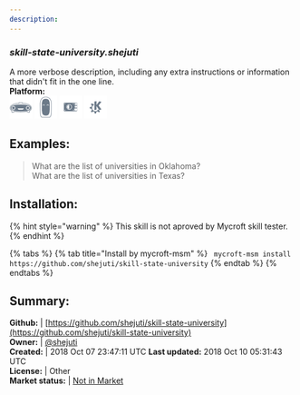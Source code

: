 ```yaml
---
description: 
---
```


### _skill-state-university.shejuti_  
A more verbose description, including any extra instructions or
information that didn't fit in the one line.  
**Platform:**  
 ![Mark I](../.gitbook/assets/mark-1-icon.png)  ![Mark II](../.gitbook/assets/mark-2-icon.png)  ![Picroft](../.gitbook/assets/picroft-icon.png)  ![plasmoid](../.gitbook/assets/kde.png)   
## Examples:  
> What are the list of universities in Oklahoma?  
> What are the list of universities in Texas?  
  
## Installation:  
{% hint style="warning" %}
This skill is not aproved by Mycroft skill tester.
{% endhint %}
    
{% tabs %}
{% tab title="Install by mycroft-msm" %}
``` mycroft-msm install https://github.com/shejuti/skill-state-university```
{% endtab %}
  {% endtabs %}
    
## Summary:  
**Github:** | [https://github.com/shejuti/skill-state-university](https://github.com/shejuti/skill-state-university)  
**Owner:** | [@shejuti](https://github.com/shejuti)  
**Created:** | 2018 Oct 07 23:47:11 UTC  **Last updated:** 2018 Oct 10 05:31:43 UTC  
**License:** | Other  
**Market status:** | [Not in Market](https://market.mycroft.ai/skill/)  
